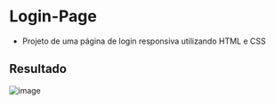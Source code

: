 # Login-Page
* Projeto de uma página de login responsiva utilizando HTML e CSS
## Resultado
![image](https://user-images.githubusercontent.com/97799540/208175523-cb21c9b4-6ed8-48ae-97e9-727bff44af17.png)
